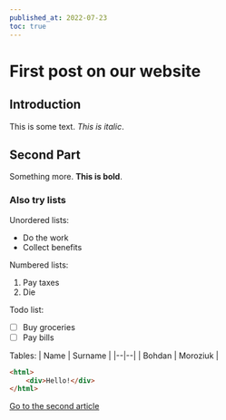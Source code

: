 ```yaml
---
published_at: 2022-07-23
toc: true
---
```


# First post on our website
## Introduction 
This is some text. *This is italic*.

## Second Part
Something more. **This is bold**.

### Also try lists
Unordered lists:
 - Do the work
 - Collect benefits

Numbered lists:

 1. Pay taxes
 2. Die
 
Todo list:
 - [ ] Buy groceries
 - [ ] Pay bills

Tables:
| Name | Surname |
|--|--|
| Bohdan | Moroziuk |

```html
<html>
	<div>Hello!</div>
</html>
```

[Go to the second article](/blog/second)